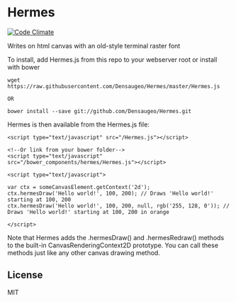 # Hermes

[![Code Climate](https://codeclimate.com/github/Densaugeo/Misc-JS/badges/gpa.svg)](https://codeclimate.com/github/Densaugeo/Misc-JS)

Writes on html canvas with an old-style terminal raster font

To install, add Hermes.js from this repo to your webserver root or install with bower

~~~
wget https://raw.githubusercontent.com/Densaugeo/Hermes/master/Hermes.js

OR

bower install --save git://github.com/Densaugeo/Hermes.git
~~~

Hermes is then available from the Hermes.js file:

~~~
<script type="text/javascript" src="/Hermes.js"></script>

<!--Or link from your bower folder-->
<script type="text/javascript" src="/bower_components/hermes/Hermes.js"></script>

<script type="text/javascript">

var ctx = someCanvasElement.getContext('2d');
ctx.hermesDraw('Hello world!', 100, 200); // Draws 'Hello world!' starting at 100, 200
ctx.hermesDraw('Hello world!', 100, 200, null, rgb('255, 128, 0')); // Draws 'Hello world!' starting at 100, 200 in orange

</script>
~~~

Note that Hermes adds the .hermesDraw() and .hermesRedraw() methods to the built-in CanvasRenderingContext2D prototype. You can call these methods just like any other canvas drawing method.

## License

MIT

